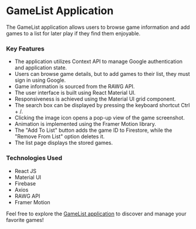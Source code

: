 # GameList Application

The GameList application allows users to browse game information and add games to a list for later play if they find them enjoyable.

### Key Features

- The application utilizes Context API to manage Google authentication and application state.
- Users can browse game details, but to add games to their list, they must sign in using Google.
- Game information is sourced from the RAWG API.
- The user interface is built using React Material UI.
- Responsiveness is achieved using the Material UI grid component.
- The search box can be displayed by pressing the keyboard shortcut Ctrl + /.
- Clicking the image icon opens a pop-up view of the game screenshot.
- Animation is implemented using the Framer Motion library.
- The "Add To List" button adds the game ID to Firestore, while the "Remove From List" option deletes it.
- The list page displays the stored games.

### Technologies Used

- React JS
- Material UI
- Firebase
- Axios
- RAWG API
- Framer Motion

Feel free to explore the [GameList application]([https://gamelist-b66b2.web.app/]) to discover and manage your favorite games!

